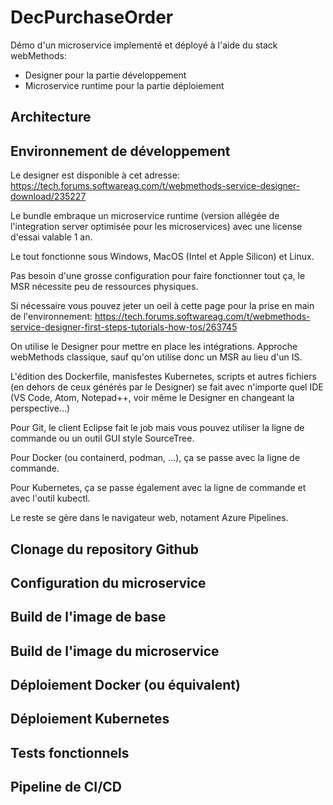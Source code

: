 # DecPurchaseOrder

Démo d'un microservice implementé et déployé à l'aide du stack webMethods:
- Designer pour la partie développement
- Microservice runtime pour la partie déploiement

## Architecture



## Environnement de développement

Le designer est disponible à cet adresse: https://tech.forums.softwareag.com/t/webmethods-service-designer-download/235227

Le bundle embraque un microservice runtime (version allégée de l'integration server optimisée pour les microservices) avec une license d'essai valable 1 an.

Le tout fonctionne sous Windows, MacOS (Intel et Apple Silicon) et Linux.

Pas besoin d'une grosse configuration pour faire fonctionner tout ça, le MSR nécessite peu de ressources physiques.

Si nécessaire vous pouvez jeter un oeil à cette page pour la prise en main de l'environnement: https://tech.forums.softwareag.com/t/webmethods-service-designer-first-steps-tutorials-how-tos/263745

On utilise le Designer pour mettre en place les intégrations. Approche webMethods classique, sauf qu'on utilise donc un MSR au lieu d'un IS.

L'édition des Dockerfile, manisfestes Kubernetes, scripts et autres fichiers (en dehors de ceux générés par le Designer) se fait avec n'importe quel IDE (VS Code, Atom, Notepad++, voir même le Designer en changeant la perspective...)

Pour Git, le client Eclipse fait le job mais vous pouvez utiliser la ligne de commande ou un outil GUI style SourceTree.

Pour Docker (ou containerd, podman, ...), ça se passe avec la ligne de commande.

Pour Kubernetes, ça se passe également avec la ligne de commande et avec l'outil kubectl.

Le reste se gère dans le navigateur web, notament Azure Pipelines.

## Clonage du repository Github


## Configuration du microservice


## Build de l'image de base


## Build de l'image du microservice


## Déploiement Docker (ou équivalent)


## Déploiement Kubernetes


## Tests fonctionnels


## Pipeline de CI/CD

